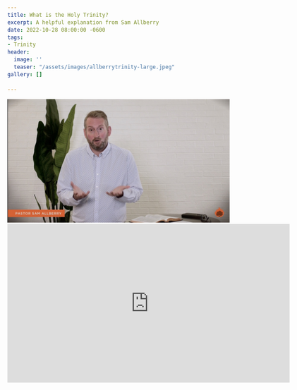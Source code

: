 ```yaml
---
title: What is the Holy Trinity?
excerpt: A helpful explanation from Sam Allberry
date: 2022-10-28 08:00:00 -0600
tags:
- Trinity
header:
  image: ''
  teaser: "/assets/images/allberrytrinity-large.jpeg"
gallery: []

---
```

![](/assets/images/allberrytrinity-large.jpeg)<iframe src="https://player.vimeo.com/video/414892764?h=8aea6eba5b" width="640" height="360" frameborder="0" allow="autoplay; fullscreen; picture-in-picture" allowfullscreen></iframe>